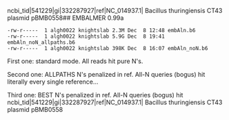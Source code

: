  ncbi_tid|541229|gi|332287927|ref|NC_014937.1| Bacillus thuringiensis CT43 plasmid pBMB0558## EMBALMER 0.99a

```
-rw-r-----  1 algh0022 knightslab 2.3M Dec  8 12:48 embAln.b6
-rw-r-----  1 algh0022 knightslab 5.9G Dec  8 19:41 embAln_noN_allpaths.b6
-rw-r-----  1 algh0022 knightslab 398K Dec  8 16:07 embAln_noN.b6
```

First one: standard mode. All reads hit pure N's.

Second one: ALLPATHS N's penalized in ref. All-N queries (bogus) hit literally every single reference...

Third one: BEST N's penalized in ref. All-N queries (bogus) hit ncbi_tid|541229|gi|332287927|ref|NC_014937.1| Bacillus thuringiensis CT43 plasmid pBMB0558

